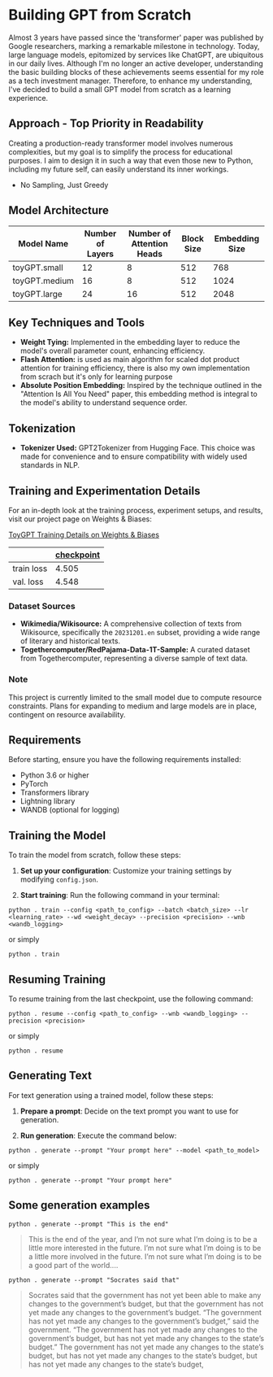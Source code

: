 
# Building GPT from Scratch

Almost 3 years have passed since the 'transformer' paper was published by Google researchers, marking a remarkable milestone in technology. Today, large language models, epitomized by services like ChatGPT, are ubiquitous in our daily lives. Although I'm no longer an active developer, understanding the basic building blocks of these achievements seems essential for my role as a tech investment manager. Therefore, to enhance my understanding, I've decided to build a small GPT model from scratch as a learning experience.

## Approach - Top Priority in Readability

Creating a production-ready transformer model involves numerous complexities, but my goal is to simplify the process for educational purposes. I aim to design it in such a way that even those new to Python, including my future self, can easily understand its inner workings.

- No Sampling, Just Greedy

## Model Architecture

| Model Name     | Number of Layers | Number of Attention Heads | Block Size | Embedding Size |
|----------------|------------------|---------------------------|------------|----------------|
| toyGPT.small   | 12               | 8                         | 512        | 768            |
| toyGPT.medium  | 16               | 8                         | 512        | 1024           |
| toyGPT.large   | 24               | 16                        | 512        | 2048           |

## Key Techniques and Tools

- **Weight Tying:** Implemented in the embedding layer to reduce the model's overall parameter count, enhancing efficiency.
- **Flash Attention:** is used as main algorithm for scaled dot product attention for training efficiency, there is also my own implementation from scrach but it's only for learning purpose
- **Absolute Position Embedding:** Inspired by the technique outlined in the "Attention Is All You Need" paper, this embedding method is integral to the model's ability to understand sequence order.

## Tokenization

- **Tokenizer Used:** GPT2Tokenizer from Hugging Face. This choice was made for convenience and to ensure compatibility with widely used standards in NLP.

## Training and Experimentation Details

For an in-depth look at the training process, experiment setups, and results, visit our project page on Weights & Biases:

[ToyGPT Training Details on Weights & Biases](https://wandb.ai/dwidlee/toygpt/overview?workspace=user-dwidlee)

||[checkpoint](dwidlee/toygpt/model-99cmyt9l:v29)|
|-|-|
|train loss|4.505|
|val. loss|4.548|

### Dataset Sources

- **Wikimedia/Wikisource:** A comprehensive collection of texts from Wikisource, specifically the `20231201.en` subset, providing a wide range of literary and historical texts.
- **Togethercomputer/RedPajama-Data-1T-Sample:** A curated dataset from Togethercomputer, representing a diverse sample of text data.

### Note

This project is currently limited to the small model due to compute resource constraints. Plans for expanding to medium and large models are in place, contingent on resource availability.

## Requirements

Before starting, ensure you have the following requirements installed:

- Python 3.6 or higher
- PyTorch
- Transformers library
- Lightning library
- WANDB (optional for logging)

## Training the Model

To train the model from scratch, follow these steps:

1. **Set up your configuration**: Customize your training settings by modifying `config.json`.

2. **Start training**: Run the following command in your terminal:

```shell
python . train --config <path_to_config> --batch <batch_size> --lr <learning_rate> --wd <weight_decay> --precision <precision> --wnb <wandb_logging>
```

or simply

```shell
python . train
```

## Resuming Training

To resume training from the last checkpoint, use the following command:

```shell
python . resume --config <path_to_config> --wnb <wandb_logging> --precision <precision>
```

or simply

```shell
python . resume
```

## Generating Text

For text generation using a trained model, follow these steps:

1. **Prepare a prompt**: Decide on the text prompt you want to use for generation.

2. **Run generation**: Execute the command below:

```shell
python . generate --prompt "Your prompt here" --model <path_to_model>
```

or simply

```shell
python . generate --prompt "Your prompt here"
```

## Some generation examples

```shell
python . generate --prompt "This is the end"
```

> This is the end of the year, and I’m not sure what I’m doing is to be a little more interested in the future. I’m not sure what I’m doing is to be a little more involved in the future. I’m not sure what I’m doing is to be a good part of the world....

```shell
python . generate --prompt "Socrates said that"
```

> Socrates said that the government has not yet been able to make any changes to the government’s budget, but that the government has not yet made any changes to the government’s budget. “The government has not yet made any changes to the government’s budget,” said the government. “The government has not yet made any changes to the government’s budget, but has not yet made any changes to the state’s budget.” The government has not yet made any changes to the state’s budget, but has not yet made any changes to the state’s budget, but has not yet made any changes to the state’s budget,

